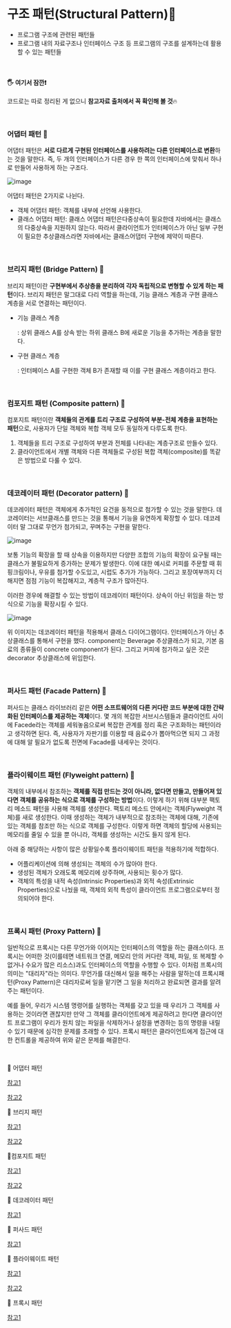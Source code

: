 # 구조 패턴(Structural Pattern)🤗

- 프로그램 구조에 관련된 패턴들
- 프로그램 내의 자료구조나 인터페이스 구조 등 프로그램의 구조를 설계하는데 활용할 수 있는 패턴들

<br>

#### 🖐 여기서 잠깐❗

코드로는 따로 정리된 게 없으니 **참고자료 출처에서 꼭 확인해 볼 것**🔥

<br>

### 어댑터 패턴 🍉

어댑터 패턴은 **서로 다르게 구현된 인터페이스를 사용하려는 다른 인터페이스로 변환**하는 것을 말한다. 즉, 두 개의 인터페이스가 다른 경우 한 쪽의 인터페이스에 맞춰서 하나로 만들어 사용하게 하는 구조다. 

![image](https://user-images.githubusercontent.com/62419307/90539933-723dad00-e1bb-11ea-96a7-4e6cd35732d3.png)

어댑터 패턴은 2가지로 나뉜다.

- 객체 어댑터 패턴: 객체를 내부에 선언해 사용한다.
- 클래스 어댑터 패턴: 클래스 어댑터 패턴은다중상속이 필요한데 자바에서는 클래스의 다중상속을 지원하지 않는다. 따라서 클라이언트가 인터페이스가 아닌 일부 구현이 필요한 추상클래스라면 자바에서는 클래스어댑터 구현에 제약이 따른다.

<br>

### 브리지 패턴 (Bridge Pattern) 🥝

브리지 패턴이란 **구현부에서 추상층을 분리하여 각자 독립적으로 변형할 수 있게 하는 패턴**이다. 브리지 패턴은 말그대로 다리 역할을 하는데, 기능 클래스 계층과 구현 클래스 계층을 서로 연결하는 패턴이다.

- 기능 클래스 계층

  : 상위 클래스 A를 상속 받는 하위 클래스 B에 새로운 기능을 추가하는 계층을 말한다.

- 구현 클래스 계층

  : 인터페이스 A를 구현한 객체 B가 존재할 때 이를 구현 클래스 계층이라고 한다.

<br>

### 컴포지트 패턴 (Composite pattern) 🍐

컴포지트 패턴이란 **객체들의 관계를 트리 구조로 구성하여 부분-전체 계층을 표현하는 패턴**으로, 사용자가 단일 객체와 복합 객체 모두 동일하게 다루도록 한다. 

1. 객체들을 트리 구조로 구성하여 부분과 전체를 나타내는 계층구조로 만들수 있다.
2.  클라이언트에서 개별 객체와 다른 객체들로 구성된 복합 객체(composite)를 똑같은 방법으로 다룰 수 있다.

<br>

### 데코레이터 패턴 (Decorator pattern) 🍒

데코레이터 패턴은 객체에게 추가적인 요건을 동적으로 첨가할 수 있는 것을 말한다. 데코레이터는 서브클래스를 만드는 것을 통해서 기능을 유연하게 확장할 수 있다. 데코레이터 말 그대로 무언가 첨가되고, 꾸며주는 구현을 말한다. 

![image](https://user-images.githubusercontent.com/62419307/90543381-9485f980-e1c0-11ea-8e83-764b25b4b59f.png)

보통 기능의 확장을 할 때 상속을 이용하지만 다양한 조합의 기능의 확장이 요구될 때는 클래스가 불필요하게 증가하는 문제가 발생한다. 이에 대한 예시로 커피를 주문할 때 휘핑크림이나, 우유를 첨가할 수도있고, 시럽도 추가가 가능하다. 그리고 포장여부까지 더해지면 점점 기능이 복잡해지고, 계층적 구조가 많아진다. 

이러한 경우에 해결할 수 있는 방법이 데코레이터 패턴이다. 상속이 아닌 위임을 하는 방식으로 기능을 확장시킬 수 있다. 

![image](https://user-images.githubusercontent.com/62419307/90543438-ac5d7d80-e1c0-11ea-8155-641995a5af3e.png)

위 이미지는 데코레이터 패턴을 적용해서 클래스 다이어그램이다. 인터페이스가 아닌 추상클래스를 통해서 구현을 했다. component는 Beverage 추상클래스가 되고, 기본 음료의 종류들이 concrete component가 된다. 그리고 커피에 첨가하고 싶은 것은 decorator 추상클래스에 위임한다.

<br>

### 퍼사드 패턴 (Facade Pattern) 🍋

퍼사드는 클래스 라이브러리 같은 **어떤 소프트웨어의 다른 커다란 코드 부분에 대한 간략화된 인터페이스를 제공하는 객체**이다. 몇 개의 복잡한 서브시스템들과 클라이언트 사이에 Facede라는 객체를 세워놓음으로써 복잡한 관계를 정리 혹은 구조화하는 패턴이라고 생각하면 된다. 즉, 사용자가 자판기를 이용할 때 음료수가 뽑아먹으면 되지 그 과정에 대해 알 필요가 없도록 전면에 Facade를 내세우는 것이다.

<br>

### 플라이웨이트 패턴 (Flyweight pattern) 🍇

객체의 내부에서 참조하는 **객체를 직접 만드는 것이 아니라, 없다면 만들고, 만들어져 있다면 객체를 공유하는 식으로 객체를 구성하는 방법**이다. 이렇게 하기 위해 대부분 팩토리 메소드 패턴을 사용해 객체를 생성한다. 팩토리 메소드 안에서는 객체(Flyweight 객체)를 새로 생성한다. 이때 생성하는 객체가 내부적으로 참조하는 객체에 대해, 기존에 있는 객체를 참조만 하는 식으로 객체를 구성한다. 이렇게 하면 객체의 할당에 사용되는 메모리를 줄일 수 있을 뿐 아니라, 객체를 생성하는 시간도 들지 않게 된다.

아래 중 해당하는 사항이 많은 상황일수록 플라이웨이트 패턴을 적용하기에 적합하다.

- 어플리케이션에 의해 생성되는 객체의 수가 많아야 한다.
- 생성된 객체가 오래도록 메모리에 상주하며, 사용되는 횟수가 많다.
- 객체의 특성을 내적 속성(Intrinsic Properties)과 외적 속성(Extrinsic Properties)으로 나눴을 때, 객체의 외적 특성이 클라이언트 프로그램으로부터 정의되어야 한다.

<br>

### 프록시 패턴 (Proxy Pattern) 🍑

일반적으로 프록시는 다른 무언가와 이어지는 인터페이스의 역할을 하는 클래스이다. 프록시는 어떠한 것(이를테면 네트워크 연결, 메모리 안의 커다란 객체, 파일, 또 복제할 수 없거나 수요가 많은 리소스)과도 인터페이스의 역할을 수행할 수 있다. 이처럼 프록시의 의미는 "대리자"라는 의미다. 무언가를 대신해서 일을 해주는 사람을 말하는데 프록시패턴(Proxy Pattern)은 대리자로써 일을 맡기면 그 일을 처리하고 완료되면 결과를 알려주는 패턴이다. 

예를 들어, 우리가 시스템 명령어를 실행하는 객체를 갖고 있을 때 우리가 그 객체를 사용하는 것이라면 괜찮지만 만약 그 객체를 클라이언트에게 제공하려고 한다면 클라이언트 프로그램이 우리가 원치 않는 파일을 삭제하거나 설정을 변경하는 등의 명령을 내릴 수 있기 때문에 심각한 문제를 초래할 수 있다. 프록시 패턴은 클라이언트에게 접근에 대한 컨트롤을 제공하여 위와 같은 문제를 해결한다.

<br>

🌷 어댑터 패턴

[참고1](https://gyoogle.dev/blog/design-pattern/Adapter%20Pattern.html)

[참고2](https://meylady.tistory.com/56)

🌷 브리지 패턴

[참고1](https://simsimjae.tistory.com/226)

[참고2](https://lee1535.tistory.com/102)

🌷컴포지트 패턴

[참고1](https://ko.wikipedia.org/wiki/컴포지트_패턴)

[참고2](https://jusungpark.tistory.com/26?category=630296)

🌷 데코레이터 패턴

[참고1](https://meylady.tistory.com/57?category=795226)

🌷 퍼사드 패턴

[참고1](https://coding-start.tistory.com/197)

🌷 플라이웨이트 패턴

[참고1](https://m.blog.naver.com/2feelus/220669069127)

[참고2](https://readystory.tistory.com/137)

🌷 프록시 패턴

[참고1](https://readystory.tistory.com/132?category=822867)
